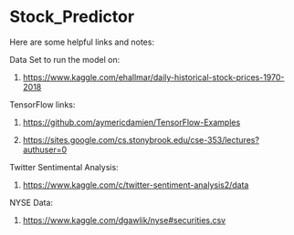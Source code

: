 # Stock_Predictor

Here are some helpful links and notes:

Data Set to run the model on:

1) https://www.kaggle.com/ehallmar/daily-historical-stock-prices-1970-2018

TensorFlow links:
1) https://github.com/aymericdamien/TensorFlow-Examples

2) https://sites.google.com/cs.stonybrook.edu/cse-353/lectures?authuser=0

Twitter Sentimental Analysis:

1) https://www.kaggle.com/c/twitter-sentiment-analysis2/data

NYSE Data: 

1) https://www.kaggle.com/dgawlik/nyse#securities.csv
